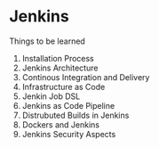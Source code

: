 # Jenkins

Things to be learned

1. Installation Process
2. Jenkins Architecture
3. Continous Integration and Delivery
4. Infrastructure as Code
5. Jenkin Job DSL
6. Jenkins as Code Pipeline
7. Distrubuted Builds in Jenkins
8. Dockers and Jenkins 
9. Jenkins Security Aspects 
